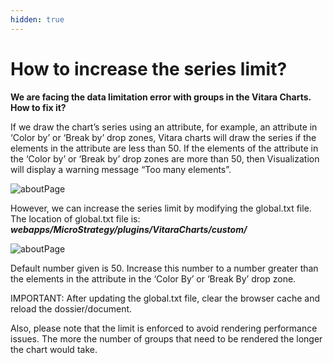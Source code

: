 ```yaml
---
hidden: true
---
```


# How to increase the series limit?

**We are facing the data limitation error with groups in the Vitara Charts. How to fix it?**

If we draw the chart’s series using an attribute, for example, an attribute in ‘Color by’ or ‘Break by’ drop zones, Vitara charts will draw the series if the elements in the attribute are less than 50. If the elements of the attribute in the ‘Color by’ or ‘Break by’ drop zones are more than 50, then Visualization will display a warning message “Too many elements”.

![aboutPage](https://vitaracharts.github.io/assets/img/faqs/seriesLimit\_1.png)

However, we can increase the series limit by modifying the global.txt file. The location of global.txt file is: _**webapps/MicroStrategy/plugins/VitaraCharts/custom/**_

![aboutPage](https://vitaracharts.github.io/assets/img/faqs/seriesLimit\_2.png)

Default number given is 50. Increase this number to a number greater than the elements in the attribute in the ‘Color By’ or ‘Break By’ drop zone.

IMPORTANT: After updating the global.txt file, clear the browser cache and reload the dossier/document.

Also, please note that the limit is enforced to avoid rendering performance issues. The more the number of groups that need to be rendered the longer the chart would take.
